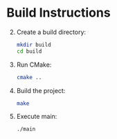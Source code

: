 # Build Instructions
2. Create a build directory:
    ```bash
    mkdir build
    cd build
    ```
3. Run CMake:
    ```bash
    cmake ..
    ```
4. Build the project:
    ```bash
    make
    ```
5. Execute main:
    ```bash
    ./main
    ```
